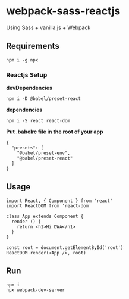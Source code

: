 # webpack-sass-reactjs

Using Sass + vanilla js + Webpack

## Requirements

```
npm i -g npx
```

### Reactjs Setup

**devDependencies**

```
npm i -D @babel/preset-react
```

**dependencies**

```
npm i -S react react-dom
```

**Put .babelrc file in the root of your app**

```
{
  "presets": [
    "@babel/preset-env",
    "@babel/preset-react"
  ]
}
```

## Usage

```
import React, { Component } from 'react'
import ReactDOM from 'react-dom'

class App extends Component {
  render () {
    return <h1>Hi DWA</h1>
  }
}

const root = document.getElementById('root')
ReactDOM.render(<App />, root)
```

## Run

```
npm i
npx webpack-dev-server
```